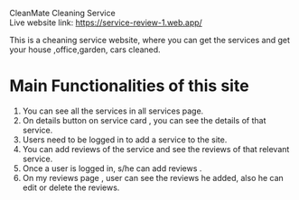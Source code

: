 CleanMate Cleaning Service </br>
Live website link: https://service-review-1.web.app/ </br>

This is a cheaning service website, where you can get the services and get your house ,office,garden, cars cleaned.

<h1>Main Functionalities of this site</h1>
<ol>
<li>You can see all the services in all services page.</li>
<li>On details button on service card , you can see the details of that service.</li>
<li> Users need to be logged in to add a service to the site.</li>
<li>You can add reviews of the service and see the reviews of that relevant service.</li>
<li> Once a user is logged in, s/he can add reviews .
</li>
<li>On my reviews page , user can see the reviews he added, also he can edit or delete the reviews.</li>
</ol>
